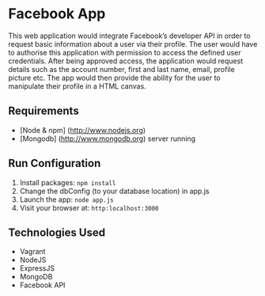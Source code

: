 # Facebook App

This web application would integrate Facebook’s developer API in order to request basic information about a user via their profile. The user would have to authorise this application with permission to access the defined user credentials. After being approved access, the application would request details such as the account number, first and last name, email, profile picture etc. The app would then provide the ability for the user to manipulate their profile in a HTML canvas.


## Requirements
- [Node & npm] (http://www.nodejs.org)
- [Mongodb] (http://www.mongodb.org) server running


## Run Configuration
1. Install packages: `npm install`
2. Change the dbConfig (to your database location) in app.js
3. Launch the app: `node app.js`
4. Visit your browser at: `http:localhost:3000`


## Technologies Used
* Vagrant
* NodeJS
* ExpressJS
* MongoDB
* Facebook API
